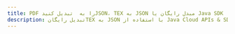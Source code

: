 ---title: PDF را به  تبدیل کنیدJSON، TEX به JSON مبدل رایگان یا Java SDKdescription: تبدیل رایگانTEX به JSON با استفاده از Java Cloud APIs & SDK همچنین اسناد PDF را در Cloud ایجاد، ویرایش و رندر کنید.---
